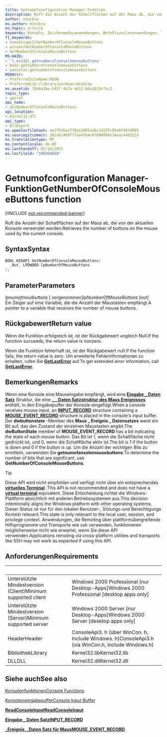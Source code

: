 ```yaml
---
title: Getnumofconfiguration Manager-Funktion
description: Ruft die Anzahl der Schaltflächen auf der Maus ab, die von der aktuellen Konsole verwendet werden.
author: miniksa
ms.author: miniksa
ms.topic: article
keywords: Konsole, Zeichenmodusanwendungen, Befehlszeilenanwendungen, Terminalanwendungen, Konsolen-API
f1_keywords:
- consoleapi3/GetNumberOfConsoleMouseButtons
- wincon/GetNumberOfConsoleMouseButtons
- GetNumberOfConsoleMouseButtons
MS-HAID:
- '\_win32\_getnumberofconsolemousebuttons'
- base.getnumberofconsolemousebuttons
- consoles.getnumberofconsolemousebuttons
MSHAttr:
- PreferredSiteName:MSDN
- PreferredLib:/library/windows/desktop
ms.assetid: 78a6a3be-b42f-4a7a-a612-b6a2019cfec2
topic_type:
- apiref
api_name:
- GetNumberOfConsoleMouseButtons
api_location:
- Kernel32.dll
api_type:
- DllExport
ms.openlocfilehash: 4a2f936ac778b13985aa0c1d237c59e9f993d995
ms.sourcegitcommit: 281eb1469f77ae4fb4c67806898e14eac440522a
ms.translationtype: MT
ms.contentlocale: de-DE
ms.lasthandoff: 02/14/2021
ms.locfileid: "100358850"
---
```

# <a name="getnumberofconsolemousebuttons-function"></a><span data-ttu-id="0d88f-104">Getnumofconfiguration Manager-Funktion</span><span class="sxs-lookup"><span data-stu-id="0d88f-104">GetNumberOfConsoleMouseButtons function</span></span>

[!INCLUDE [not-recommended-banner](./includes/not-recommended-banner.md)]

<span data-ttu-id="0d88f-105">Ruft die Anzahl der Schaltflächen auf der Maus ab, die von der aktuellen Konsole verwendet werden.</span><span class="sxs-lookup"><span data-stu-id="0d88f-105">Retrieves the number of buttons on the mouse used by the current console.</span></span>

## <a name="syntax"></a><span data-ttu-id="0d88f-106">Syntax</span><span class="sxs-lookup"><span data-stu-id="0d88f-106">Syntax</span></span>

```C
BOOL WINAPI GetNumberOfConsoleMouseButtons(
  _Out_ LPDWORD lpNumberOfMouseButtons
);
```

## <a name="parameters"></a><span data-ttu-id="0d88f-107">Parameter</span><span class="sxs-lookup"><span data-stu-id="0d88f-107">Parameters</span></span>

<span data-ttu-id="0d88f-108">*lpnumofmoulbuttons* \[ vorgenommen\]</span><span class="sxs-lookup"><span data-stu-id="0d88f-108">*lpNumberOfMouseButtons* \[out\]</span></span>  
<span data-ttu-id="0d88f-109">Ein Zeiger auf eine Variable, die die Anzahl der Maustasten empfängt.</span><span class="sxs-lookup"><span data-stu-id="0d88f-109">A pointer to a variable that receives the number of mouse buttons.</span></span>

## <a name="return-value"></a><span data-ttu-id="0d88f-110">Rückgabewert</span><span class="sxs-lookup"><span data-stu-id="0d88f-110">Return value</span></span>

<span data-ttu-id="0d88f-111">Wenn die Funktion erfolgreich ist, ist der Rückgabewert ungleich Null.</span><span class="sxs-lookup"><span data-stu-id="0d88f-111">If the function succeeds, the return value is nonzero.</span></span>

<span data-ttu-id="0d88f-112">Wenn die Funktion fehlerhaft ist, ist der Rückgabewert null.</span><span class="sxs-lookup"><span data-stu-id="0d88f-112">If the function fails, the return value is zero.</span></span> <span data-ttu-id="0d88f-113">Um erweiterte Fehlerinformationen zu erhalten, rufen Sie [**GetLastError**](/windows/win32/api/errhandlingapi/nf-errhandlingapi-getlasterror) auf.</span><span class="sxs-lookup"><span data-stu-id="0d88f-113">To get extended error information, call [**GetLastError**](/windows/win32/api/errhandlingapi/nf-errhandlingapi-getlasterror).</span></span>

## <a name="remarks"></a><span data-ttu-id="0d88f-114">Bemerkungen</span><span class="sxs-lookup"><span data-stu-id="0d88f-114">Remarks</span></span>

<span data-ttu-id="0d88f-115">Wenn eine Konsole eine Mauseingabe empfängt, wird eine [**Eingabe \_ Daten Satz**](input-record-str.md) Struktur, die eine [**\_ \_ Daten Satzstruktur des Maus Ereignisses**](mouse-event-record-str.md) enthält, in den Eingabepuffer der Konsole eingefügt.</span><span class="sxs-lookup"><span data-stu-id="0d88f-115">When a console receives mouse input, an [**INPUT\_RECORD**](input-record-str.md) structure containing a [**MOUSE\_EVENT\_RECORD**](mouse-event-record-str.md) structure is placed in the console's input buffer.</span></span> <span data-ttu-id="0d88f-116">Der **dwbuttonstate** -Member des **Maus \_ Ereignis \_ Datensatzes** weist ein Bit auf, das den Zustand der einzelnen Maustasten angibt.</span><span class="sxs-lookup"><span data-stu-id="0d88f-116">The **dwButtonState** member of **MOUSE\_EVENT\_RECORD** has a bit indicating the state of each mouse button.</span></span> <span data-ttu-id="0d88f-117">Das Bit ist 1, wenn die Schaltfläche nicht gedrückt ist, und 0, wenn die Schaltfläche aktiv ist.</span><span class="sxs-lookup"><span data-stu-id="0d88f-117">The bit is 1 if the button is down and 0 if the button is up.</span></span> <span data-ttu-id="0d88f-118">Um die Anzahl der wichtigen Bits zu ermitteln, verwenden Sie **getnumofansolemousebuttons**.</span><span class="sxs-lookup"><span data-stu-id="0d88f-118">To determine the number of bits that are significant, use **GetNumberOfConsoleMouseButtons**.</span></span>

> [!TIP]
> <span data-ttu-id="0d88f-119">Diese API wird nicht empfohlen und verfügt nicht über ein entsprechendes **[virtuelles Terminal](console-virtual-terminal-sequences.md)** .</span><span class="sxs-lookup"><span data-stu-id="0d88f-119">This API is not recommended and does not have a **[virtual terminal](console-virtual-terminal-sequences.md)** equivalent.</span></span> <span data-ttu-id="0d88f-120">Diese Entscheidung richtet die Windows-Plattform absichtlich mit anderen Betriebssystemen aus.</span><span class="sxs-lookup"><span data-stu-id="0d88f-120">This decision intentionally aligns the Windows platform with other operating systems.</span></span> <span data-ttu-id="0d88f-121">Dieser Status ist nur für den lokalen Benutzer-, Sitzungs-und Berechtigungs Kontext relevant.</span><span class="sxs-lookup"><span data-stu-id="0d88f-121">This state is only relevant to the local user, session, and privilege context.</span></span> <span data-ttu-id="0d88f-122">Anwendungen, die Remoting über plattformübergreifende Hilfsprogramme und Transporte wie ssh verwenden, funktionieren möglicherweise nicht wie erwartet, wenn Sie diese API verwenden.</span><span class="sxs-lookup"><span data-stu-id="0d88f-122">Applications remoting via cross-platform utilities and transports like SSH may not work as expected if using this API.</span></span>

## <a name="requirements"></a><span data-ttu-id="0d88f-123">Anforderungen</span><span class="sxs-lookup"><span data-stu-id="0d88f-123">Requirements</span></span>

| &nbsp; | &nbsp; |
|-|-|
| <span data-ttu-id="0d88f-124">Unterstützte Mindestversion (Client)</span><span class="sxs-lookup"><span data-stu-id="0d88f-124">Minimum supported client</span></span> | <span data-ttu-id="0d88f-125">Windows 2000 Professional \[nur Desktop-Apps\]</span><span class="sxs-lookup"><span data-stu-id="0d88f-125">Windows 2000 Professional \[desktop apps only\]</span></span> |
| <span data-ttu-id="0d88f-126">Unterstützte Mindestversion (Server)</span><span class="sxs-lookup"><span data-stu-id="0d88f-126">Minimum supported server</span></span> | <span data-ttu-id="0d88f-127">Windows 2000 Server \[nur Desktop-Apps\]</span><span class="sxs-lookup"><span data-stu-id="0d88f-127">Windows 2000 Server \[desktop apps only\]</span></span> |
| <span data-ttu-id="0d88f-128">Header</span><span class="sxs-lookup"><span data-stu-id="0d88f-128">Header</span></span> | <span data-ttu-id="0d88f-129">ConsoleApi3. h (über WinCon. h, Include Windows. h)</span><span class="sxs-lookup"><span data-stu-id="0d88f-129">ConsoleApi3.h (via WinCon.h, include Windows.h)</span></span> |
| <span data-ttu-id="0d88f-130">Bibliothek</span><span class="sxs-lookup"><span data-stu-id="0d88f-130">Library</span></span> | <span data-ttu-id="0d88f-131">Kernel32.lib</span><span class="sxs-lookup"><span data-stu-id="0d88f-131">Kernel32.lib</span></span> |
| <span data-ttu-id="0d88f-132">DLL</span><span class="sxs-lookup"><span data-stu-id="0d88f-132">DLL</span></span> | <span data-ttu-id="0d88f-133">Kernel32.dll</span><span class="sxs-lookup"><span data-stu-id="0d88f-133">Kernel32.dll</span></span> |

## <a name="see-also"></a><span data-ttu-id="0d88f-134">Siehe auch</span><span class="sxs-lookup"><span data-stu-id="0d88f-134">See also</span></span>

[<span data-ttu-id="0d88f-135">Konsolenfunktionen</span><span class="sxs-lookup"><span data-stu-id="0d88f-135">Console Functions</span></span>](console-functions.md)

[<span data-ttu-id="0d88f-136">Konsoleneingabepuffer</span><span class="sxs-lookup"><span data-stu-id="0d88f-136">Console Input Buffer</span></span>](console-input-buffer.md)

[<span data-ttu-id="0d88f-137">**ReadConsoleInput**</span><span class="sxs-lookup"><span data-stu-id="0d88f-137">**ReadConsoleInput**</span></span>](readconsoleinput.md)

[<span data-ttu-id="0d88f-138">**Eingabe \_ Daten Satz**</span><span class="sxs-lookup"><span data-stu-id="0d88f-138">**INPUT\_RECORD**</span></span>](input-record-str.md)

[<span data-ttu-id="0d88f-139">**\_Ereignis \_ Daten Satz für Maus**</span><span class="sxs-lookup"><span data-stu-id="0d88f-139">**MOUSE\_EVENT\_RECORD**</span></span>](mouse-event-record-str.md)